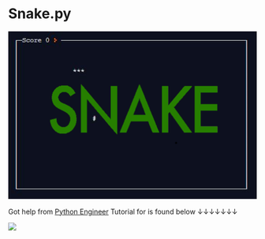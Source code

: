 # Snake.py 

![](snake.png)

Got help from [Python Engineer]("https://www.youtube.com/watch?v=M_npdRYD4K0")
Tutorial for is found below ↓↓↓↓↓↓↓

![]("https://i.ytimg.com/vi/M_npdRYD4K0/hqdefault.jpg?sqp=-oaymwEZCPYBEIoBSFXyq4qpAwsIARUAAIhCGAFwAQ==&rs=AOn4CLDAqG6jUYzIg1ls9lDeWevH9EZjew")
